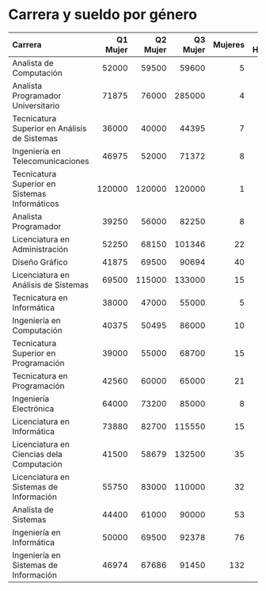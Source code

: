 # Carrera y sueldo por género

| Carrera                                       |   Q1 Mujer |   Q2 Mujer |   Q3 Mujer |   Mujeres |   Q1 Hombre |   Q2 Hombre |   Q3 Hombre |   Hombres |
|:----------------------------------------------|-----------:|-----------:|-----------:|----------:|------------:|------------:|------------:|----------:|
| Analista de Computación                       |      52000 |      59500 |      59600 |         5 |       56500 |       79500 |      111375 |        48 |
| Analista Programador Universitario            |      71875 |      76000 |     285000 |         4 |       47000 |       66000 |       80000 |        49 |
| Tecnicatura Superior en Análisis de Sistemas  |      36000 |      40000 |      44395 |         7 |       41026 |       70108 |      112500 |        50 |
| Ingeniería en Telecomunicaciones              |      46975 |      52000 |      71372 |         8 |       64000 |       80000 |      120000 |        49 |
| Tecnicatura Superior en Sistemas Informáticos |     120000 |     120000 |     120000 |         1 |       61250 |       76000 |       99600 |        59 |
| Analista Programador                          |      39250 |      56000 |      82250 |         8 |       46500 |       71000 |      100000 |        60 |
| Licenciatura en Administración                |      52250 |      68150 |     101346 |        22 |       52750 |       86000 |      120000 |        75 |
| Diseño Gráfico                                |      41875 |      69500 |      90694 |        40 |       47000 |       67000 |      115500 |        59 |
| Licenciatura en Análisis de Sistemas          |      69500 |     115000 |     133000 |        15 |       55000 |       85000 |      147000 |        91 |
| Tecnicatura en Informática                    |      38000 |      47000 |      55000 |         5 |       37500 |       50000 |       70500 |       103 |
| Ingeniería en Computación                     |      40375 |      50495 |      86000 |        10 |       60000 |       82000 |      115375 |       107 |
| Tecnicatura Superior en Programación          |      39000 |      55000 |      68700 |        15 |       44750 |       65000 |       90296 |       112 |
| Tecnicatura en Programación                   |      42560 |      60000 |      65000 |        21 |       44117 |       60000 |       82750 |       132 |
| Ingeniería Electrónica                        |      64000 |      73200 |      85000 |         8 |       55625 |       81500 |      117500 |       162 |
| Licenciatura en Informática                   |      73880 |      82700 |     115550 |        15 |       60111 |       85000 |      127500 |       211 |
| Licenciatura en Ciencias dela Computación     |      41500 |      58679 |     132500 |        35 |       56325 |       99092 |      150000 |       226 |
| Licenciatura en Sistemas de Información       |      55750 |      83000 |     110000 |        32 |       51752 |       84000 |      130000 |       275 |
| Analista de Sistemas                          |      44400 |      61000 |      90000 |        53 |       50888 |       73150 |      101250 |       484 |
| Ingeniería en Informática                     |      50000 |      69500 |      92378 |        76 |       55000 |       89000 |      128000 |       645 |
| Ingeniería en Sistemas de Información         |      46974 |      67686 |      91450 |       132 |       54000 |       85000 |      121000 |       921 |
